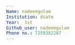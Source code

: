 ```yaml
---
Name: nadeemgulam
Institution: dsatm
Year:  1st
Github_user: nadeemgulam
Phone no.: 7259382287
---
```

